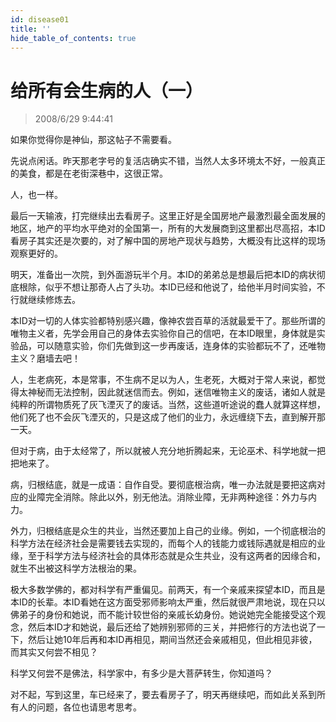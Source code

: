 ```yaml
---
id: disease01
title: ''
hide_table_of_contents: true
---
```


# 给所有会生病的人（一）

> 2008/6/29 9:44:41

<div style={{color: '#FF0000', fontSize: '18px', fontWeight: 'bold'}}>

如果你觉得你是神仙，那这帖子不需要看。

先说点闲话。昨天那老字号的复活店确实不错，当然人太多环境太不好，一般真正的美食，都是在老街深巷中，这很正常。

人，也一样。

最后一天输液，打完继续出去看房子。这里正好是全国房地产最激烈最全面发展的地区，地产的平均水平绝对的全国第一，所有的大发展商到这里都出尽高招，本ID看房子其实还是次要的，对了解中国的房地产现状与趋势，大概没有比这样的现场观察更好的。

明天，准备出一次院，到外面游玩半个月。本ID的弟弟总是想最后把本ID的病状彻底根除，似乎不想让那奇人占了头功。本ID已经和他说了，给他半月时间实验，不行就继续修炼去。

本ID对一切的人体实验都特别感兴趣，像神农尝百草的活就最爱干了。那些所谓的唯物主义者，先学会用自己的身体去实验你自己的信吧，在本ID眼里，身体就是实验品，可以随意实验，你们先做到这一步再废话，连身体的实验都玩不了，还唯物主义？磨墙去吧！

人，生老病死，本是常事，不生病不足以为人，生老死，大概对于常人来说，都觉得太神秘而无法控制，因此就迷信而去。例如，迷信唯物主义的废话，诸如人就是纯粹的所谓物质死了灰飞湮灭了的废话。当然，这些道听途说的蠢人就算这样想，他们死了也不会灰飞湮灭的，只是这成了他们的业力，永远缠绕下去，直到解开那一天。

但对于病，由于太经常了，所以就被人充分地折腾起来，无论巫术、科学地就一把把地来了。

病，归根结底，就是一成语：自作自受。要彻底根治病，唯一办法就是要把这病对应的业障完全消除。除此以外，别无他法。消除业障，无非两种途径：外力与内力。

外力，归根结底是众生的共业，当然还要加上自己的业缘。例如，一个彻底根治的科学方法在经济社会是需要钱去实现的，而每个人的钱能力或钱际遇就是相应的业缘，至于科学方法与经济社会的具体形态就是众生共业，没有这两者的因缘合和，就生不出被这科学方法根治的果。

极大多数学佛的，都对科学有严重偏见。前两天，有一个亲戚来探望本ID，而且是本ID的长辈。本ID看她在这方面受邪师影响太严重，然后就很严肃地说，现在只以佛弟子的身份和她说，而不能计较世俗的亲戚长幼身份。她说她完全能接受这个观念，然后本ID才和她说，最后还给了她辨别邪师的三关，并把修行的方法也说了一下，然后让她10年后再和本ID再相见，期间当然还会亲戚相见，但此相见非彼，而其实又何尝不相见？

科学又何尝不是佛法，科学家中，有多少是大菩萨转生，你知道吗？

对不起，写到这里，车已经来了，要去看房子了，明天再继续吧，而如此关系到所有人的问题，各位也请思考思考。
</div>